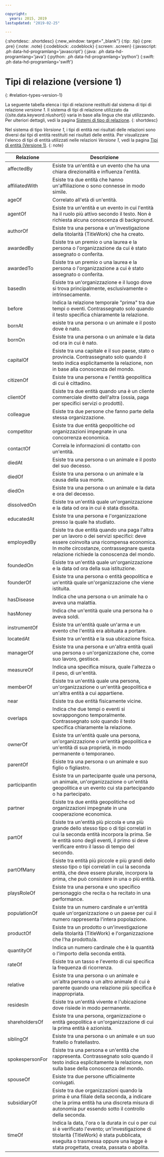 ```yaml
---

copyright:
  years: 2015, 2019
lastupdated: "2019-02-25"

---
```


{:shortdesc: .shortdesc}
{:new_window: target="_blank"}
{:tip: .tip}
{:pre: .pre}
{:note: .note}
{:codeblock: .codeblock}
{:screen: .screen}
{:javascript: .ph data-hd-programlang='javascript'}
{:java: .ph data-hd-programlang='java'}
{:python: .ph data-hd-programlang='python'}
{:swift: .ph data-hd-programlang='swift'}

# Tipi di relazione (versione 1)
{: #relation-types-version-1}

La seguente tabella elenca i tipi di relazione restituiti dal sistema di tipi di relazione _versione 1_. Il sistema di tipi di relazione utilizzato da {{site.data.keyword.nlushort}} varia in base alla lingua che stai utilizzando. Per ulteriori dettagli, vedi la pagina [Sistemi di tipo di relazione](/docs/services/natural-language-understanding?topic=natural-language-understanding-relation-type-systems).
{: shortdesc}

Nel sistema di tipo _Versione 1_, i tipi di entità nei risultati delle relazioni sono diversi dai tipi di entità restituiti nei risultati delle entità. Per visualizzare l'elenco di tipi di entità utilizzati nelle relazioni _Versione 1_, vedi la pagina [Tipi di entità (Versione 1)](/docs/services/natural-language-understanding?topic=natural-language-understanding-entity-types-version-1#relations-entity-types).
{: note}

| Relazione        | Descrizione                                                                                                                                                                                                        |
|-----------------|--------------------------------------------------------------------------------------------------------------------------------------------------------------------------------------------------------------------|
| affectedBy      | Esiste tra un'entità e un evento che ha una chiara direzionalità e influenza l'entità.                                                                                                                        |
| affiliatedWith  | Esiste tra due entità che hanno un'affiliazione o sono connesse in modo simile.                                                                                                                                   |
| ageOf           | Correlato all'età di un'entità.                                                                                                                                                                                       |
| agentOf         | Esiste tra un'entità e un evento in cui l'entità ha il ruolo più attivo secondo il testo. Non è richiesta alcuna conoscenza di background.                                                            |
| authorOf        | Esiste tra una persona e un'investigazione della titolarità (TitleWork) che ha creato.                                                                                                                                                    |
| awardedBy       | Esiste tra un premio o una laurea e la persona o l'organizzazione da cui è stato assegnato o conferita.                                                                                                             |
| awardedTo       | Esiste tra un premio o una laurea e la persona o l'organizzazione a cui è stato assegnato o conferita.                                                                                                             |
| basedIn         | Esiste tra un'organizzazione e il luogo dove si trova principalmente, esclusivamente o intrinsecamente.                                                                                                                   |
| before          | Indica la relazione temporale "prima" tra due tempi o eventi. Contrassegnato solo quando il testo specifica chiaramente la relazione.                                                                                      |
| bornAt          | esiste tra una persona o un animale e il posto dove è nato.                                                                                                                                     |
| bornOn          | Esiste tra una persona o un animale e la data od ora in cui è nato.                                                                                                                           |
| capitalOf       | Esiste tra una capitale e il suo paese, stato o provincia. Contrassegnato solo quando il testo indica esplicitamente la relazione, non in base alla conoscenza del mondo.                                                              |
| citizenOf       | Esiste tra una persona e l'entità geopolitica di cui è cittadino.                                                                                                                                |
| clientOf        | Esiste tra due entità quando una è un cliente commerciale diretto dell'altra (ossia, paga per specifici servizi o prodotti).                                                                                    |
| colleague       | Esiste tra due persone che fanno parte della stessa organizzazione.                                                                                                                                                   |
| competitor      | Esiste tra due entità geopolitiche od organizzazioni impegnate in una concorrenza economica.                                                                                                                  |
| contactOf       | Correla le informazioni di contatto con un'entità.                                                                                                                                                                        |
| diedAt          | Esiste tra una persona o un animale e il posto del suo decesso.                                                                                                                                      |
| diedOf          | Esiste tra una persona o un animale e la causa della sua morte.                                                                                                                                         |
| diedOn          | Esiste tra una persona o un animale e la data e ora del decesso.                                                                                                                               |
| dissolvedOn     | Esiste tra un'entità quale un'organizzazione e la data od ora in cui è stata dissolta.                                                                                                                   |
| educatedAt      | Esiste tra una persona e l'organizzazione presso la quale ha studiato.                                                                                                                                |
| employedBy      | Esiste tra due entità quando una paga l'altra per un lavoro o dei servizi specifici: deve essere coinvolta una ricompensa economica. In molte circostanze, contrassegnare questa relazione richiede la conoscenza del mondo.                         |
| foundedOn       | Esiste tra un'entità quale un'organizzazione e la data od ora della sua istituzione.                                                                                                                     |
| founderOf       | Esiste tra una persona o entità geopolitica e un'entità quale un'organizzazione che viene istituita.                                                                                                                          |
| hasDisease      | Indica che una persona o un animale ha o aveva una malattia.                                                                                                                                                            |
| hasMoney        | Indica che un'entità quale una persona ha o aveva soldi.                                                                                                                                                        |
| instrumentOf    | Esiste tra un'entità quale un'arma e un evento che l'entità era abituata a portare.                                                                                                              |
| locatedAt       | Esiste tra un'entità e la sua ubicazione fisica.                                                                                                                                                                |
| managerOf       | Esiste tra una persona e un'altra entità quali una persona o un'organizzazione che, come suo lavoro, gestisce.                                                                                              |
| measureOf       | Indica una specifica misura, quale l'altezza o il peso, di un'entità.                                                                                                                                          |
| memberOf        | Esiste tra un'entità quale una persona, un'organizzazione o un'entità geopolitica e un'altra entità a cui appartiene.                                                                                            |
| near            | Esiste tra due entità fisicamente vicine.                                                                                                                                       |
| overlaps        | Indica che due tempi o eventi si sovrappongono temporalmente. Contrassegnato solo quando il testo specifica chiaramente la relazione.                                                                                                   |
| ownerOf         | Esiste tra un'entità quale una persona, un'organizzazione o un'entità geopolitica e un'entità di sua proprietà, in modo permanente o temporaneo.                                                                     |
| parentOf        | Esiste tra una persona o un animale e suo figlio o figliastro.                                                                                                                                         |
| participantIn   | Esiste tra un partecipante quale una persona, un animale, un'organizzazione o un'entità geopolitica e un evento cui sta partecipando o ha partecipato.                                                         |
| partner         | Esiste tra due entità geopolitiche od organizzazioni impegnate in una cooperazione economica.                                                                                                                  |
| partOf          | Esiste tra un'entità più piccola e una più grande dello stesso tipo o di tipi correlati in cui la seconda entità incorpora la prima. Se le entità sono degli eventi, il primo si deve verificare entro il lasso di tempo del secondo. |
| partOfMany      | Esiste tra entità più piccole e più grandi dello stesso tipo o tipi correlati in cui la seconda entità, che deve essere plurale, incorpora la prima, che può consistere in una o più entità.                      |
| playsRoleOf     | Esiste tra una persona e uno specifico personaggio che recita o ha recitato in una performance.                                                                                                                  |
| populationOf    | Esiste tra un numero cardinale e un'entità quale un'organizzazione o un paese per cui il numero rappresenta l'intera popolazione.                                                                                  |
| productOf       | Esiste tra un prodotto o un'investigazione della titolarità (TitleWork) e l'organizzazione che l'ha prodotto/a.                                                                                                                                       |
| quantityOf      | Indica un numero cardinale che è la quantità o l'importo della seconda entità.                                                                                                                                            |
| rateOf          | Esiste tra un tasso e l'evento di cui specifica la frequenza di ricorrenza.                                                                                                                                     |
| relative        | Esiste tra una persona o un animale e un'altra persona o un altro animale di cui è parente quando una relazione più specifica è inappropriata.                                                               |
| residesIn       | Esiste tra un'entità vivente e l'ubicazione dove risiede in modo permanente.                                                                                                                       |
| shareholdersOf  | Esiste tra una persona, organizzazione o entità geopolitica e un'organizzazione di cui la prima entità è azionista.                                                                                                  |
| siblingOf       | Esiste tra una persona o un animale e un suo fratello o fratellastro.                                                                                                                                     |
| spokespersonFor | Esiste tra una persona e un'entità che rappresenta. Contrassegnato solo quando il testo indica esplicitamente la relazione, non sulla base della conoscenza del mondo.                                                           |
| spouseOf        | Esiste tra due persone ufficialmente coniugati.                                                                                                                                                      |
| subsidiaryOf    | Esiste tra due organizzazioni quando la prima è una filiale della seconda, a indicare che la prima entità ha una discreta misura di autonomia pur essendo sotto il controllo della seconda.                               |
| timeOf          | Indica la data, l'ora o la durata in cui o per cui si è verificato l'evento; un'investigazione di titolarità (TitleWork) è stata pubblicata, eseguita o trasmessa oppure una legge è stata progettata, creata, passata o abolita.                            |
